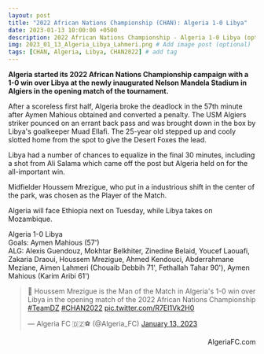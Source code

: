 ```yaml
---
layout: post
title: "2022 African Nations Championship (CHAN): Algeria 1-0 Libya"
date: 2023-01-13 10:00:00 +0500
description: 2022 African Nations Championship - Algeria 1-0 Libya (optional)
img: 2023_01_13_Algeria_Libya_Lahmeri.png # Add image post (optional)
tags: [CHAN, Algeria, Libya, CHAN2022] # add tag
---
```

**Algeria started its 2022 African Nations Championship campaign with a 1-0 win over Libya at the newly inaugurated Nelson Mandela Stadium in Algiers in the opening match of the tournament.**

After a scoreless first half, Algeria broke the deadlock in the 57th minute after Aymen Mahious obtained and converted a penalty. The USM Algiers striker pounced on an errant back pass and was brought down in the box by Libya's goalkeeper Muad Ellafi. The 25-year old stepped up and cooly slotted home from the spot to give the Desert Foxes the lead.

Libya had a number of chances to equalize in the final 30 minutes, including a shot from Ali Salama which came off the post but Algeria held on for the all-important win.

Midfielder Houssem Mrezigue, who put in a industrious shift in the center of the park, was chosen as the Player of the Match. 

Algeria will face Ethiopia next on Tuesday, while Libya takes on Mozambique.

Algeria 1-0 Libya<br>
Goals: Aymen Mahious (57')<br>
ALG: Alexis Guendouz, Mokhtar Belkhiter, Zinedine Belaid, Youcef Laouafi, Zakaria Draoui, Houssem Mrezigue, Ahmed Kendouci, Abderrahmane Meziane, Aimen Lahmeri (Chouaib Debbih 71', Fethallah Tahar 90'), Aymen Mahious (Karim Aribi 61')

<p style="text-align:center"><blockquote class="twitter-tweet"><p lang="en" dir="ltr">🏅 Houssem Mrezigue is the Man of the Match in Algeria&#39;s 1-0 win over Libya in the opening match of the 2022 African Nations Championship <a href="https://twitter.com/hashtag/TeamDZ?src=hash&amp;ref_src=twsrc%5Etfw">#TeamDZ</a> <a href="https://twitter.com/hashtag/CHAN2022?src=hash&amp;ref_src=twsrc%5Etfw">#CHAN2022</a> <a href="https://t.co/R7EI1Vk2H0">pic.twitter.com/R7EI1Vk2H0</a></p>&mdash; Algeria FC 🇩🇿⚽️ (@Algeria_FC) <a href="https://twitter.com/Algeria_FC/status/1614012549770498058?ref_src=twsrc%5Etfw">January 13, 2023</a></blockquote> <script async src="https://platform.twitter.com/widgets.js" charset="utf-8"></script></p>

<p style="text-align:right">AlgeriaFC.com</p>
